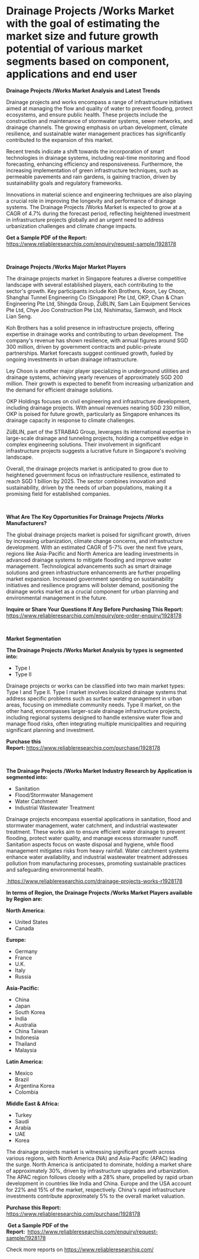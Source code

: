 <p><h1>Drainage Projects /Works Market with the goal of estimating the market size and future growth potential of various market segments based on component, applications and end user</h1></p><p><strong>Drainage Projects /Works Market Analysis and Latest Trends</strong></p>
<p><p>Drainage projects and works encompass a range of infrastructure initiatives aimed at managing the flow and quality of water to prevent flooding, protect ecosystems, and ensure public health. These projects include the construction and maintenance of stormwater systems, sewer networks, and drainage channels. The growing emphasis on urban development, climate resilience, and sustainable water management practices has significantly contributed to the expansion of this market.</p><p>Recent trends indicate a shift towards the incorporation of smart technologies in drainage systems, including real-time monitoring and flood forecasting, enhancing efficiency and responsiveness. Furthermore, the increasing implementation of green infrastructure techniques, such as permeable pavements and rain gardens, is gaining traction, driven by sustainability goals and regulatory frameworks. </p><p>Innovations in material science and engineering techniques are also playing a crucial role in improving the longevity and performance of drainage systems. The Drainage Projects /Works Market is expected to grow at a CAGR of 4.7% during the forecast period, reflecting heightened investment in infrastructure projects globally and an urgent need to address urbanization challenges and climate change impacts.</p></p>
<p><strong>Get a Sample PDF of the Report:&nbsp;</strong> <a href="https://www.reliableresearchiq.com/enquiry/request-sample/1928178?utm_campaign=2321&utm_medium=2&utm_source=Github&utm_content=ia&utm_term=29032025&utm_id=drainage-projects-works">https://www.reliableresearchiq.com/enquiry/request-sample/1928178</a></p>
<p>&nbsp;</p>
<p><strong>Drainage Projects /Works Major Market Players</strong></p>
<p><p>The drainage projects market in Singapore features a diverse competitive landscape with several established players, each contributing to the sector's growth. Key participants include Koh Brothers, Koon, Ley Choon, Shanghai Tunnel Engineering Co (Singapore) Pte Ltd, OKP, Chan & Chan Engineering Pte Ltd, Shingda Group, ZüBLIN, Sam Lain Equipment Services Pte Ltd, Chye Joo Construction Pte Ltd, Nishimatsu, Samwoh, and Hock Lian Seng.</p><p>Koh Brothers has a solid presence in infrastructure projects, offering expertise in drainage works and contributing to urban development. The company's revenue has shown resilience, with annual figures around SGD 300 million, driven by government contracts and public-private partnerships. Market forecasts suggest continued growth, fueled by ongoing investments in urban drainage infrastructure.</p><p>Ley Choon is another major player specializing in underground utilities and drainage systems, achieving yearly revenues of approximately SGD 200 million. Their growth is expected to benefit from increasing urbanization and the demand for efficient drainage solutions.</p><p>OKP Holdings focuses on civil engineering and infrastructure development, including drainage projects. With annual revenues nearing SGD 230 million, OKP is poised for future growth, particularly as Singapore enhances its drainage capacity in response to climate challenges.</p><p>ZüBLIN, part of the STRABAG Group, leverages its international expertise in large-scale drainage and tunneling projects, holding a competitive edge in complex engineering solutions. Their involvement in significant infrastructure projects suggests a lucrative future in Singapore's evolving landscape.</p><p>Overall, the drainage projects market is anticipated to grow due to heightened government focus on infrastructure resilience, estimated to reach SGD 1 billion by 2025. The sector combines innovation and sustainability, driven by the needs of urban populations, making it a promising field for established companies.</p></p>
<p>&nbsp;</p>
<p><strong>What Are The Key Opportunities For Drainage Projects /Works Manufacturers?</strong></p>
<p><p>The global drainage projects market is poised for significant growth, driven by increasing urbanization, climate change concerns, and infrastructure development. With an estimated CAGR of 5-7% over the next five years, regions like Asia-Pacific and North America are leading investments in advanced drainage systems to mitigate flooding and improve water management. Technological advancements such as smart drainage solutions and green infrastructure enhancements are further propelling market expansion. Increased government spending on sustainability initiatives and resilience programs will bolster demand, positioning the drainage works market as a crucial component for urban planning and environmental management in the future.</p></p>
<p><strong>Inquire or Share Your Questions If Any Before Purchasing This Report:</strong> <a href="https://www.reliableresearchiq.com/enquiry/pre-order-enquiry/1928178?utm_campaign=2321&utm_medium=2&utm_source=Github&utm_content=ia&utm_term=29032025&utm_id=drainage-projects-works">https://www.reliableresearchiq.com/enquiry/pre-order-enquiry/1928178</a></p>
<p>&nbsp;</p>
<p><strong>Market Segmentation</strong></p>
<p><strong>The Drainage Projects /Works Market Analysis by types is segmented into:</strong></p>
<p><ul><li>Type I</li><li>Type II</li></ul></p>
<p><p>Drainage projects or works can be classified into two main market types: Type I and Type II. Type I market involves localized drainage systems that address specific problems such as surface water management in urban areas, focusing on immediate community needs. Type II market, on the other hand, encompasses larger-scale drainage infrastructure projects, including regional systems designed to handle extensive water flow and manage flood risks, often integrating multiple municipalities and requiring significant planning and investment.</p></p>
<p><strong>Purchase this Report:&nbsp;</strong><a href="https://www.reliableresearchiq.com/purchase/1928178?utm_campaign=2321&utm_medium=2&utm_source=Github&utm_content=ia&utm_term=29032025&utm_id=drainage-projects-works">https://www.reliableresearchiq.com/purchase/1928178</a></p>
<p>&nbsp;</p>
<p><strong>The Drainage Projects /Works Market Industry Research by Application is segmented into:</strong></p>
<p><ul><li>Sanitation</li><li>Flood/Stormwater Management</li><li>Water Catchment</li><li>Industrial Wastewater Treatment</li></ul></p>
<p><p>Drainage projects encompass essential applications in sanitation, flood and stormwater management, water catchment, and industrial wastewater treatment. These works aim to ensure efficient water drainage to prevent flooding, protect water quality, and manage excess stormwater runoff. Sanitation aspects focus on waste disposal and hygiene, while flood management mitigates risks from heavy rainfall. Water catchment systems enhance water availability, and industrial wastewater treatment addresses pollution from manufacturing processes, promoting sustainable practices and safeguarding environmental health.</p></p>
<p><a href="https://www.reliableresearchiq.com/drainage-projects-works-r1928178?utm_campaign=2321&utm_medium=2&utm_source=Github&utm_content=ia&utm_term=29032025&utm_id=drainage-projects-works">&nbsp;https://www.reliableresearchiq.com/drainage-projects-works-r1928178</a></p>
<p><strong>In terms of Region, the Drainage Projects /Works Market Players available by Region are:</strong></p>
<p>
    <p> <strong> North America: </strong>
        <ul>
            <li>United States</li>
            <li>Canada</li>
        </ul>
        </p> 
    <p> <strong> Europe: </strong>
        <ul>
            <li>Germany</li>
            <li>France</li>
            <li>U.K.</li>
            <li>Italy</li>
            <li>Russia</li>
        </ul>
        </p> 
    <p> <strong> Asia-Pacific: </strong>
        <ul>
            <li>China</li>
            <li>Japan</li>
            <li>South Korea</li>
            <li>India</li>
            <li>Australia</li>
            <li>China Taiwan</li>
            <li>Indonesia</li>
            <li>Thailand</li>
            <li>Malaysia</li>
        </ul>
        </p> 
    <p> <strong> Latin America: </strong>
        <ul>
            <li>Mexico</li>
            <li>Brazil</li>
            <li>Argentina Korea</li>
            <li>Colombia</li>
        </ul>
        </p> 
    <p> <strong> Middle East & Africa: </strong>
        <ul>
            <li>Turkey</li>
            <li>Saudi</li>
            <li>Arabia</li>
            <li>UAE</li>
            <li>Korea</li>
        </ul>
    </p>
    </p>
<p><p>The drainage projects market is witnessing significant growth across various regions, with North America (NA) and Asia-Pacific (APAC) leading the surge. North America is anticipated to dominate, holding a market share of approximately 30%, driven by infrastructure upgrades and urbanization. The APAC region follows closely with a 28% share, propelled by rapid urban development in countries like India and China. Europe and the USA account for 22% and 15% of the market, respectively. China's rapid infrastructure investments contribute approximately 5% to the overall market valuation.</p></p>
<p><strong>Purchase this Report: </strong><a href="https://www.reliableresearchiq.com/purchase/1928178?utm_campaign=2321&utm_medium=2&utm_source=Github&utm_content=ia&utm_term=29032025&utm_id=drainage-projects-works">https://www.reliableresearchiq.com/purchase/1928178</a></p>
<p>&nbsp;<strong>Get a Sample PDF of the Report:&nbsp;&nbsp;</strong><a href="https://www.reliableresearchiq.com/enquiry/request-sample/1928178?utm_campaign=2321&utm_medium=2&utm_source=Github&utm_content=ia&utm_term=29032025&utm_id=drainage-projects-works">https://www.reliableresearchiq.com/enquiry/request-sample/1928178</a></p>
<p><strong></strong></p>
<p>Check more reports on <a href="https://www.reliableresearchiq.com/?utm_campaign=2321&utm_medium=2&utm_source=Github&utm_content=ia&utm_term=29032025&utm_id=drainage-projects-works">https://www.reliableresearchiq.com/</a></p>